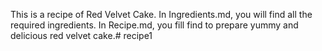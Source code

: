This is a recipe of Red Velvet Cake.
In Ingredients.md, you will find all the required ingredients.
In Recipe.md, you fill find to prepare yummy and delicious red velvet cake.# recipe1
